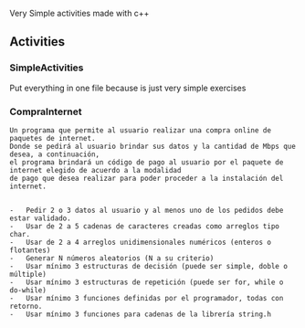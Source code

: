 Very Simple activities made with c++

## Activities

### SimpleActivities
  Put everything in one file because is just very simple exercises
### CompraInternet
```
Un programa que permite al usuario realizar una compra online de paquetes de internet.
Donde se pedirá al usuario brindar sus datos y la cantidad de Mbps que desea, a continuación,
el programa brindará un código de pago al usuario por el paquete de internet elegido de acuerdo a la modalidad
de pago que desea realizar para poder proceder a la instalación del internet.


-	Pedir 2 o 3 datos al usuario y al menos uno de los pedidos debe estar validado.
-	Usar de 2 a 5 cadenas de caracteres creadas como arreglos tipo char.
-	Usar de 2 a 4 arreglos unidimensionales numéricos (enteros o flotantes)
-	Generar N números aleatorios (N a su criterio)
-	Usar mínimo 3 estructuras de decisión (puede ser simple, doble o múltiple)
-	Usar mínimo 3 estructuras de repetición (puede ser for, while o do-while)
-	Usar mínimo 3 funciones definidas por el programador, todas con retorno.
-	Usar mínimo 3 funciones para cadenas de la librería string.h
```
